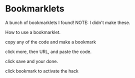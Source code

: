 # Bookmarklets
A bunch of bookmarklets I found! NOTE: I didn't make these.

How to use a bookmarklet.

copy any of the code and make a bookmark

click more, then URL, and paste the code.

click save and your done.

click bookmark to activate the hack
